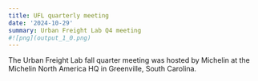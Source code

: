 ```yaml
---
title: UFL quarterly meeting
date: '2024-10-29'
summary: Urban Freight Lab Q4 meeting
#![png](output_1_0.png)
---
```


The Urban Freight Lab fall quarter meeting was hosted by Michelin at the Michelin North America HQ in Greenville, South Carolina.
    

    

